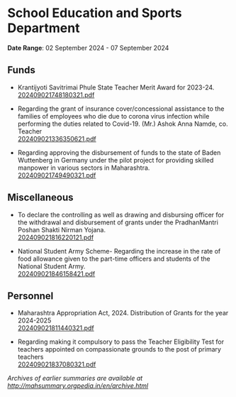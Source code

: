 # School Education and Sports Department

**Date Range**: 02 September 2024 - 07 September 2024


## Funds
- Krantijyoti Savitrimai Phule State Teacher Merit Award for 2023-24.\
  [202409021748180321.pdf](https://gr.maharashtra.gov.in/Site/Upload/Government%20Resolutions/English/202409021748180321.pdf)

- Regarding the grant of insurance cover/concessional assistance to the families of employees who die due to corona virus infection while performing the duties related to Covid-19. (Mr.) Ashok Anna Namde, co. Teacher\
  [202409021336350621.pdf](https://gr.maharashtra.gov.in/Site/Upload/Government%20Resolutions/English/202409021336350621.pdf)

- Regarding approving the disbursement of funds to the state of Baden Wuttenberg in Germany under the pilot project for providing skilled manpower in various sectors in Maharashtra.\
  [202409021749490321.pdf](https://gr.maharashtra.gov.in/Site/Upload/Government%20Resolutions/English/202409021749490321.pdf)

## Miscellaneous
- To declare the controlling as well as drawing and disbursing officer for the withdrawal and disbursement of grants under the PradhanMantri Poshan Shakti Nirman Yojana.\
  [202409021816220121.pdf](https://gr.maharashtra.gov.in/Site/Upload/Government%20Resolutions/English/202409021816220121.pdf)

- National Student Army Scheme- Regarding the increase in the rate of food allowance given to the part-time officers and students of the National Student Army.\
  [202409021846158421.pdf](https://gr.maharashtra.gov.in/Site/Upload/Government%20Resolutions/English/202409021846158421.pdf)

## Personnel
- Maharashtra Appropriation Act, 2024. Distribution of Grants for the year 2024-2025\
  [202409021811440321.pdf](https://gr.maharashtra.gov.in/Site/Upload/Government%20Resolutions/English/202409021811440321.pdf)

- Regarding making it compulsory to pass the Teacher Eligibility Test for teachers appointed on compassionate grounds to the post of primary teachers\
  [202409021837080321.pdf](https://gr.maharashtra.gov.in/Site/Upload/Government%20Resolutions/English/202409021837080321.pdf)


*Archives of earlier summaries are available at http://mahsummary.orgpedia.in/en/archive.html*
